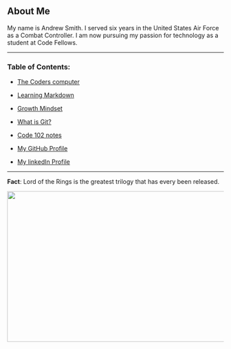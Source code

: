 ## About Me

My name is Andrew Smith. I served six years in the United States Air Force as a Combat Controller. I am now pursuing my passion for technology as a student at Code Fellows. 

___

### Table of Contents:
* [The Coders computer](https://andrewcs149.github.io/learning-journal/content/theCodersComputer.html)

* [Learning Markdown](https://andrewcs149.github.io/learning-journal/content/learningMarkdown.html)

* [Growth Mindset](https://andrewcs149.github.io/learning-journal/content/growthMindset.html)

* [What is Git?](https://andrewcs149.github.io/learning-journal/content/git.html)

* [Code 102 notes](https://andrewcs149.github.io/learning-journal/notes/code102.html)

* [My GitHub Profile](https://github.com/AndrewCS149)

* [My linkedIn Profile](https://www.linkedin.com/in/andrew149/)

---


**Fact**: Lord of the Rings is the greatest trilogy that has every been released. 

<img src="https://cdn1.thr.com/sites/default/files/imagecache/landscape_928x523/2012/09/Gandalf_a_l.jpg#gandalf" width="550" height="350">



